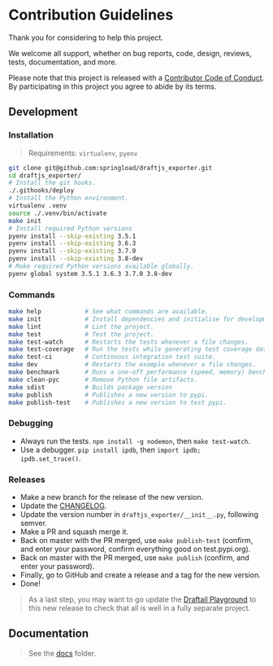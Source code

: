 # Contribution Guidelines

Thank you for considering to help this project.

We welcome all support, whether on bug reports, code, design, reviews, tests, documentation, and more.

Please note that this project is released with a [Contributor Code of Conduct](docs/CODE_OF_CONDUCT.md). By participating in this project you agree to abide by its terms.

## Development

### Installation

> Requirements: `virtualenv`, `pyenv`

```sh
git clone git@github.com:springload/draftjs_exporter.git
cd draftjs_exporter/
# Install the git hooks.
./.githooks/deploy
# Install the Python environment.
virtualenv .venv
source ./.venv/bin/activate
make init
# Install required Python versions
pyenv install --skip-existing 3.5.1
pyenv install --skip-existing 3.6.3
pyenv install --skip-existing 3.7.0
pyenv install --skip-existing 3.8-dev
# Make required Python versions available globally.
pyenv global system 3.5.1 3.6.3 3.7.0 3.8-dev
```

### Commands

```sh
make help            # See what commands are available.
make init            # Install dependencies and initialise for development.
make lint            # Lint the project.
make test            # Test the project.
make test-watch      # Restarts the tests whenever a file changes.
make test-coverage   # Run the tests while generating test coverage data.
make test-ci         # Continuous integration test suite.
make dev             # Restarts the example whenever a file changes.
make benchmark       # Runs a one-off performance (speed, memory) benchmark.
make clean-pyc       # Remove Python file artifacts.
make sdist           # Builds package version
make publish         # Publishes a new version to pypi.
make publish-test    # Publishes a new version to test pypi.
```

### Debugging

* Always run the tests. `npm install -g nodemon`, then `make test-watch`.
* Use a debugger. `pip install ipdb`, then `import ipdb; ipdb.set_trace()`.

### Releases

* Make a new branch for the release of the new version.
* Update the [CHANGELOG](https://github.com/springload/draftjs_exporter/CHANGELOG.md).
* Update the version number in `draftjs_exporter/__init__.py`, following semver.
* Make a PR and squash merge it.
* Back on master with the PR merged, use `make publish-test` (confirm, and enter your password, confirm everything good on test.pypi.org).
* Back on master with the PR merged, use `make publish` (confirm, and enter your password).
* Finally, go to GitHub and create a release and a tag for the new version.
* Done!

> As a last step, you may want to go update the [Draftail Playground](http://playground.draftail.org/) to this new release to check that all is well in a fully separate project.

## Documentation

> See the [docs](https://github.com/springload/draftjs_exporter/tree/master/docs) folder.
